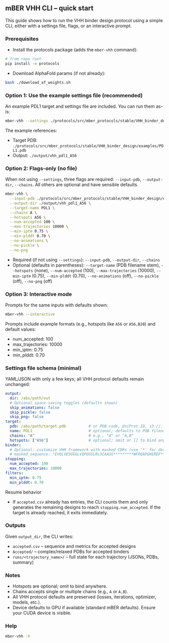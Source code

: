 ## mBER VHH CLI – quick start

This guide shows how to run the VHH binder design protocol using a simple CLI, either with a settings file, flags, or an interactive prompt.

### Prerequisites
- Install the protocols package (adds the `mber-vhh` command):
```bash
# from repo root
pip install -e protocols
```
- Download AlphaFold params (if not already):
```bash
bash ./download_af_weights.sh
```

### Option 1: Use the example settings file (recommended)
An example PDL1 target and settings file are included. You can run them as-is:
```bash
mber-vhh --settings ./protocols/src/mber_protocols/stable/VHH_binder_design/examples/vhh_settings_example.yml
```
The example references:
- Target PDB: `./protocols/src/mber_protocols/stable/VHH_binder_design/examples/PDL1.pdb`
- Output: `./output/vhh_pdl1_A56`

### Option 2: Flags-only (no file)
When not using `--settings`, three flags are required: `--input-pdb`, `--output-dir`, `--chains`. All others are optional and have sensible defaults.
```bash
mber-vhh \
  --input-pdb ./protocols/src/mber_protocols/stable/VHH_binder_design/examples/PDL1.pdb \
  --output-dir ./output/vhh_pdl1_A56 \
  --target-name PDL1 \
  --chains A \
  --hotspots A56 \
  --num-accepted 100 \
  --max-trajectories 10000 \
  --min-iptm 0.75 \
  --min-plddt 0.70 \
  --no-animations \
  --no-pickle \
  --no-png
```
- Required (if not using `--settings`): `--input-pdb`, `--output-dir`, `--chains`
- Optional (defaults in parentheses): `--target-name` (PDB filename stem), `--hotspots` (none), `--num-accepted` (100), `--max-trajectories` (10000), `--min-iptm` (0.75), `--min-plddt` (0.70), `--no-animations` (off), `--no-pickle` (off), `--no-png` (off)

### Option 3: Interactive mode
Prompts for the same inputs with defaults shown:
```bash
mber-vhh --interactive
```
Prompts include example formats (e.g., hotspots like `A56` or `A56,B20`) and default values:
- num_accepted: 100
- max_trajectories: 10000
- min_iptm: 0.75
- min_plddt: 0.70

### Settings file schema (minimal)
YAML/JSON with only a few keys; all VHH protocol defaults remain unchanged:
```yaml
output:
  dir: /abs/path/out
  # Optional space-saving toggles (defaults shown)
  skip_animations: false
  skip_pickle: false
  skip_png: false
target:
  pdb: /abs/path/target.pdb          # or PDB code, UniProt ID, s3://...
  name: PDL1                         # optional; defaults to PDB filename stem
  chains: "A"                        # e.g., "A" or "A,B"
  hotspots: ["A56"]                  # optional; omit or [] to bind anywhere
binder:
  # Optional: customize VHH framework with masked CDRs (use '*' for design positions)
  # masked_sequence: "EVQLVESGGGLVQPGGSLRLSCAASG*********WFRQAPGKEREF***********NADSVKGRFTISRDNAKNTLYLQMNSLRAEDTAVYYC************WGQGTLVTVSS"
stopping:
  num_accepted: 100
  max_trajectories: 10000
filters:
  min_iptm: 0.75
  min_plddt: 0.70
```

Resume behavior
- If `accepted.csv` already has entries, the CLI counts them and only generates the remaining designs to reach `stopping.num_accepted`. If the target is already reached, it exits immediately.

### Outputs
Given `output_dir`, the CLI writes:
- `accepted.csv` – sequence and metrics for accepted designs
- `Accepted/` – complex/relaxed PDBs for accepted binders
- `runs/<trajectory_name>/` – full state for each trajectory (JSONs, PDBs, summary)

### Notes
- Hotspots are optional; omit to bind anywhere.
- Chains accepts single or multiple chains (e.g., `A` or `A,B`).
- All VHH protocol defaults are preserved (losses, iterations, optimizer, models, etc.).
- Device defaults to GPU if available (standard mBER defaults). Ensure your CUDA device is visible.

### Help
```bash
mber-vhh -h
```

